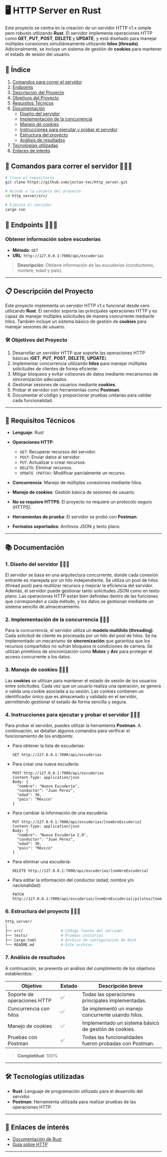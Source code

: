 # 🖥️ HTTP Server en Rust
Este proyecto se centra en la creación de un servidor HTTP v1.x simple pero robusto utilizando **Rust**. El servidor implementa operaciones HTTP como **GET**, **PUT**, **POST**, **DELETE** y **UPDATE**, y está diseñado para manejar múltiples conexiones simultáneamente utilizando **hilos (threads)**. Adicionalmente, se incluye un sistema de gestión de **cookies** para mantener el estado de sesión del usuario.

## 📑 Índice
1. [Comandos para correr el servidor](##-comandos-para-correr-el-servidor)
2. [Endpoints](##-endpoints)
3. [Descripción del Proyecto](#-descripción-del-proyecto)
4. [Objetivos del Proyecto](#-objetivos-del-proyecto)
5. [Requisitos Técnicos](#-requisitos-técnicos)
6. [Documentación](#-documentación)
   - [Diseño del servidor](#2-diseño-del-servidor)
   - [Implementación de la concurrencia](#3-implementación-de-la-concurrencia)
   - [Manejo de cookies](#4-manejo-de-cookies)
   - [Instrucciones para ejecutar y probar el servidor](#5-instrucciones-para-ejecutar-y-probar-el-servidor)
   - [Estructura del proyecto](#6-estructura-del-proyecto)
   - [Análisis de resultados](#7-análisis-de-resultados)
7. [Tecnologías utilizadas](#-tecnologías-utilizadas)
8. [Enlaces de interés](#-enlaces-de-interés)


## 🚀 Comandos para correr el servidor 🚧🚧🚧

```bash
# Clona el repositorio
git clone https://github.com/joctan-tec/http_server.git

# Accede a la carpeta del proyecto
cd http_server/src/

# Ejecuta el servidor
cargo run
```

## 📌 Endpoints 🚧🚧🚧

### Obtener información sobre escuderías
- **Método**: `GET`
- **URL**: `http://127.0.0.1:7000/api/escuderias`
  
> **Descripción**: Obtiene información de las escuderías (conductores, nombre, edad y país).

---

## 📋 Descripción del Proyecto

Este proyecto implementa un servidor HTTP v1.x funcional desde cero utilizando **Rust**. El servidor soporta las principales operaciones HTTP y es capaz de manejar múltiples solicitudes de manera concurrente mediante hilos. También incluye un sistema básico de gestión de **cookies** para manejar sesiones de usuario.

### 🛠️ Objetivos del Proyecto
1. Desarrollar un servidor HTTP que soporte las operaciones HTTP básicas (**GET**, **PUT**, **POST**, **DELETE**, **UPDATE**).
2. Implementar concurrencia utilizando **hilos** para manejar múltiples solicitudes de clientes de forma eficiente.
3. Mitigar bloqueos y evitar colisiones de datos mediante mecanismos de sincronización adecuados.
4. Gestionar sesiones de usuarios mediante **cookies**.
5. Probar el servidor con herramientas como **Postman**.
6. Documentar el código y proporcionar pruebas unitarias para validar cada funcionalidad.

---

## 📌 Requisitos Técnicos

- **Lenguaje**: Rust
- **Operaciones HTTP**: 
  - `GET`: Recuperar recursos del servidor.
  - `POST`: Enviar datos al servidor.
  - `PUT`: Actualizar o crear recursos.
  - `DELETE`: Eliminar recursos.
  - `UPDATE (PATCH)`: Modificar parcialmente un recurso.
  
- **Concurrencia**: Manejo de múltiples conexiones mediante hilos.
- **Manejo de cookies**: Gestión básica de sesiones de usuario.
- **No se requiere HTTPS**: El proyecto no requiere un protocolo seguro (HTTPS).
- **Herramientas de prueba**: El servidor se probó con **Postman**.
- **Formatos soportados**: Archivos JSON y texto plano.

---

## 📚 Documentación


### 1. Diseño del servidor 🚧🚧🚧
El servidor se basa en una arquitectura concurrente, donde cada conexión entrante es manejada por un hilo independiente. Se utiliza un pool de hilos (thread pool) para reutilizar recursos y mejorar la eficiencia del servidor. Además, el servidor puede gestionar tanto solicitudes JSON como en texto plano. Las operaciones HTTP están bien definidas dentro de las funciones que corresponden a cada método, y los datos se gestionan mediante un sistema sencillo de almacenamiento.

### 2. Implementación de la concurrencia 🚧🚧🚧
Para la concurrencia, el servidor utiliza un **modelo multihilo (threading)**. Cada solicitud de cliente es procesada por un hilo del pool de hilos. Se ha implementado un mecanismo de **sincronización** que garantiza que los recursos compartidos no sufran bloqueos ni condiciones de carrera. Se utilizan primitivos de sincronización como **Mutex** y **Arc** para proteger el acceso concurrente a los datos.

### 3. Manejo de cookies 🚧🚧🚧
Las **cookies** se utilizan para mantener el estado de sesión de los usuarios entre solicitudes. Cada vez que un usuario realiza una operación, se genera o valida una cookie asociada a su sesión. Las cookies contienen un identificador único que es almacenado y validado en el servidor, permitiendo gestionar el estado de forma sencilla y segura.

### 4. Instrucciones para ejecutar y probar el servidor 🚧🚧🚧
Para probar el servidor, puedes utilizar la herramienta **Postman**. A continuación, se detallan algunos comandos para verificar el funcionamiento de los endpoints:
- Para obtener la lista de escuderías:
  ```http
  GET http://127.0.0.1:7000/api/escuderias
  ```
- Para crear una nueva escudería:
  ```http
  POST http://127.0.0.1:7000/api/escuderias
  Content-Type: application/json
  Body: {
    "nombre": "Nueva Escudería",
    "conductor": "Juan Pérez",
    "edad": 30,
    "pais": "México"
  }
  ```
- Para cambiar la información de una escudería:
  ```http
  PUT http://127.0.0.1:7000/api/escuderias/[nombreEscuderia]
  Content-Type: application/json
  Body: {
    "nombre": "Nueva Escudería 2.0",
    "conductor": "Juan Pérez",
    "edad": 30,
    "pais": "México"
  }
  ```
- Para eliminar una escudería:
  ```http
  DELETE http://127.0.0.1:7000/api/escuderias/[nombreEscuderia]
  ```
- Para editar la información del conductor (edad, nombre y/o nacionalidad):
  ```http
  PATCH http://127.0.0.1:7000/api/escuderias/[nombreEscuderia]/pilotos/[nombrePiloto]
  ```


### 6. Estructura del proyecto 🚧🚧🚧
```bash
http_server/
│
├── src/                 # Código fuente del servidor
├── tests/               # Pruebas unitarias
├── Cargo.toml           # Archivo de configuración de Rust
└── README.md            # Este archivo
```

### 7. Análisis de resultados
A continuación, se presenta un análisis del cumplimiento de los objetivos establecidos:

| Objetivo                | Estado  | Descripción breve                                |
|-------------------------|---------|--------------------------------------------------|
| Soporte de operaciones HTTP  | ✅       | Todas las operaciones principales implementadas.  |
| Concurrencia con hilos   | ✅       | Se implementó un manejo concurrente usando hilos. |
| Manejo de cookies        | ✅       | Implementado un sistema básico de gestión de cookies. |
| Pruebas con Postman      | ✅       | Todas las funcionalidades fueron probadas con Postman. |

> **Completitud**: 100%

---

## 🛠️ Tecnologías utilizadas

- **Rust**: Lenguaje de programación utilizado para el desarrollo del servidor.
- **Postman**: Herramienta utilizada para realizar pruebas de las operaciones HTTP.

---

## 🔗 Enlaces de interés

- [Documentación de Rust](https://www.rust-lang.org/)
- [Guía sobre HTTP](https://developer.mozilla.org/es/docs/Web/HTTP)

---
